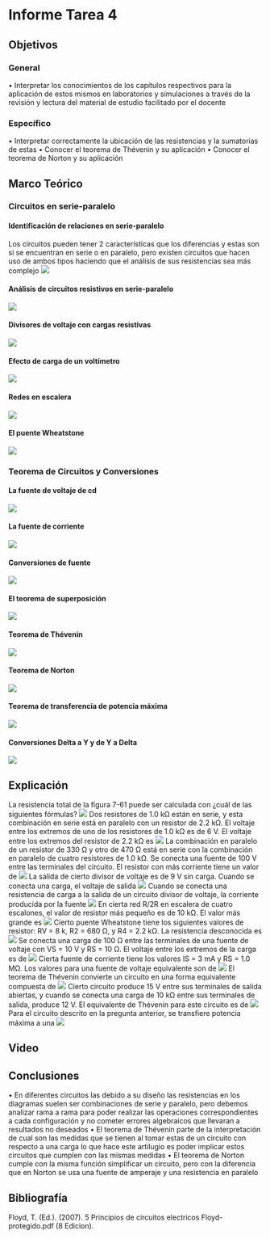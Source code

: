 # Informe Tarea 4
## Objetivos
### General 
•	Interpretar los conocimientos de los capítulos respectivos para la aplicación de estos mismos en laboratorios y simulaciones a través de la revisión y lectura del material de estudio facilitado por el docente 
### Específico
•	Interpretar correctamente la ubicación de las resistencias y la sumatorias de estas
•	Conocer el teorema de Thévenin y su aplicación
•	Conocer el teorema de Norton y su aplicación 
## Marco Teórico
### Circuitos en serie-paralelo

#### Identificación de relaciones en serie-paralelo
Los circuitos pueden tener 2 características que los diferencias y estas son si se encuentran en serie o en paralelo, pero existen circuitos que hacen uso de ambos tipos haciendo que el análisis de sus resistencias sea más complejo
![](https://github.com/Tom-Vily/Imagenes/blob/main/img%204/1.PNG)
#### Análisis de circuitos resistivos en serie-paralelo

![](https://github.com/Tom-Vily/Imagenes/blob/main/img%204/2-1.PNG)

#### Divisores de voltaje con cargas resistivas

![](https://github.com/Tom-Vily/Imagenes/blob/main/img%204/3-1.PNG)

#### Efecto de carga de un voltímetro

![](https://github.com/Tom-Vily/Imagenes/blob/main/img%204/4-1.PNG)

#### Redes en escalera

![](https://github.com/Tom-Vily/Imagenes/blob/main/img%204/5-1.PNG)

#### El puente Wheatstone

![](https://github.com/Tom-Vily/Imagenes/blob/main/img%204/6-1.PNG)

### Teorema de Circuitos y Conversiones

#### La fuente de voltaje de cd

![](https://github.com/Tom-Vily/Imagenes/blob/main/img%204/1-2.PNG)

#### La fuente de corriente

![](https://github.com/Tom-Vily/Imagenes/blob/main/img%204/2-2.PNG)

#### Conversiones de fuente

![](https://github.com/Tom-Vily/Imagenes/blob/main/img%204/3-2.PNG)

#### El teorema de superposición

![](https://github.com/Tom-Vily/Imagenes/blob/main/img%204/4-2.PNG)

#### Teorema de Thévenin

![](https://github.com/Tom-Vily/Imagenes/blob/main/img%204/5-2.PNG)

#### Teorema de Norton

![](https://github.com/Tom-Vily/Imagenes/blob/main/img%204/6-2.PNG)

#### Teorema de transferencia de potencia máxima

![](https://github.com/Tom-Vily/Imagenes/blob/main/img%204/7-2.PNG)

#### Conversiones Delta a Y y de Y a Delta

![](https://github.com/Tom-Vily/Imagenes/blob/main/img%204/8-2.PNG)

## Explicación
La resistencia total de la figura 7-61 puede ser calculada con ¿cuál de las siguientes fórmulas?
![](https://github.com/Tom-Vily/Imagenes/blob/main/img%20ejer%204/1.PNG)
Dos resistores de 1.0 kΩ están en serie, y esta combinación en serie está en paralelo con un resistor de 2.2 kΩ. El voltaje entre los extremos de uno de los resistores de 1.0 kΩ es de 6 V. El voltaje entre los extremos del resistor de 2.2 kΩ es
![](https://github.com/Tom-Vily/Imagenes/blob/main/img%20ejer%204/2.PNG)
La combinación en paralelo de un resistor de 330 Ω y otro de 470 Ω está en serie con la combinación en paralelo de cuatro resistores de 1.0 kΩ. Se conecta una fuente de 100 V entre las terminales del circuito. El resistor con más corriente tiene un valor de
![](https://github.com/Tom-Vily/Imagenes/blob/main/img%20ejer%204/3.PNG)
La salida de cierto divisor de voltaje es de 9 V sin carga. Cuando se conecta una carga, el voltaje de salida
![](https://github.com/Tom-Vily/Imagenes/blob/main/img%20ejer%204/4.PNG)
Cuando se conecta una resistencia de carga a la salida de un circuito divisor de voltaje, la corriente producida por la fuente
![](https://github.com/Tom-Vily/Imagenes/blob/main/img%20ejer%204/5.PNG)
En cierta red R/2R en escalera de cuatro escalones, el valor de resistor más pequeño es de 10 kΩ. El valor más grande es
![](https://github.com/Tom-Vily/Imagenes/blob/main/img%20ejer%204/6.PNG)
Cierto puente Wheatstone tiene los siguientes valores de resistor: RV = 8 k, R2 = 680 Ω, y R4 = 2.2 kΩ. La resistencia desconocida es
![](https://github.com/Tom-Vily/Imagenes/blob/main/img%20ejer%204/7.PNG)
Se conecta una carga de 100 Ω entre las terminales de una fuente de voltaje con VS = 10 V y RS = 10 Ω. El voltaje entre los extremos de la carga es de
![](https://github.com/Tom-Vily/Imagenes/blob/main/img%20ejer%204/8.PNG)
Cierta fuente de corriente tiene los valores IS = 3 mA y RS = 1.0 MΩ. Los valores para una fuente de voltaje equivalente son de
![](https://github.com/Tom-Vily/Imagenes/blob/main/img%20ejer%204/9.PNG)
El teorema de Thévenin convierte un circuito en una forma equivalente compuesta de
![](https://github.com/Tom-Vily/Imagenes/blob/main/img%20ejer%204/10.PNG)
Cierto circuito produce 15 V entre sus terminales de salida abiertas, y cuando se conecta una carga de 10 kΩ entre sus terminales de salida, produce 12 V. El equivalente de Thévenin para este circuito es de
![](https://github.com/Tom-Vily/Imagenes/blob/main/img%20ejer%204/11.PNG)
Para el circuito descrito en la pregunta anterior, se transfiere potencia máxima a una
![](https://github.com/Tom-Vily/Imagenes/blob/main/img%20ejer%204/12.PNG)
## Video

## Conclusiones
•	En diferentes circuitos las debido a su diseño las resistencias en los diagramas suelen ser combinaciones de serie y paralelo, pero debemos analizar rama a rama para poder realizar las operaciones correspondientes a cada configuración y no cometer errores algebraicos que llevaran a resultados no deseados
•	El teorema de Thévenin parte de la interpretación de cual son las medidas que se tienen al tomar estas de un circuito con respecto a una carga lo que hace este artilugio es poder implicar estos circuitos que cumplen con las mismas medidas 
•	El teorema de Norton cumple con la misma función simplificar un circuito, pero con la diferencia que en Norton se usa una fuente de amperaje y una resistencia en paralelo 

## Bibliografía
Floyd, T. (Ed.). (2007). 5 Principios de circuitos electricos Floyd-protegido.pdf (8 Edicion).
